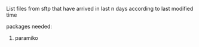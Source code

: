 List files from sftp that have arrived in last n days according to last modified time

packages needed:

1. paramiko
